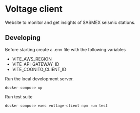 # Voltage client

Website to monitor and get insights of SASMEX seismic stations.

## Developing

Before starting create a .env file with the following variables

- VITE_AWS_REGION
- VITE_API_GATEWAY_ID
- VITE_COGNITO_CLIENT_ID

Run the local development server.

```shell
docker compose up
```

Run test suite

```shell
docker compose exec voltage-client npm run test
```
